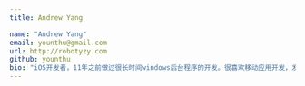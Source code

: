 ```yaml
---
title: Andrew Yang

name: "Andrew Yang"
email: younthu@gmail.com
url: http://robotyzy.com
github: younthu
bio: "iOS开发者，11年之前做过很长时间windows后台程序的开发。很喜欢移动应用开发，发布过一些小应用，有一个[个人网站](http://robotyzy.com)，你可以尝试和网站上的机器人聊天，希望你不要失望。"
---
```

